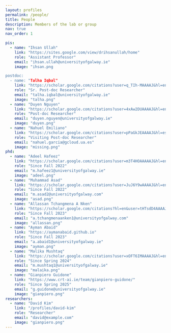 ```yaml
---
layout: profiles
permalink: /people/
title: People
description: Members of the lab or group
nav: true
nav_order: 1

pis:
  - name: "Ihsan Ullah"
    link: "https://sites.google.com/view/drihsanullah/home"
    role: "Assistant Professor"
    email: "ihsan.ullah@universityofgalway.ie"
    image: "ihsan.png

postdoc:
  - name: "Talha Iqbal"
    link: "https://scholar.google.com/citations?user=q_TIh-MAAAAJ&hl=en"
    role: "Sr. Post-doc Researcher"
    email: "talha.iqbal@universityofgalway.ie"
    image: "talha.png"
  - name: "Duyen Nguyen"
    link: "https://scholar.google.com/citations?user=4xAw2DUAAAAJ&hl=en"
    role: "Post-doc Researcher"
    email: "duyen.nguyen@universityofgalway.ie"
    image: "duyen.png"
  - name: "Nahuel Emiliano"
    link: "https://scholar.google.com/citations?user=pPaGkJEAAAAJ&hl=es"
    role: "Visiting Post-doc Researcher"
    email: "nahuel.garcia@gcloud.ua.es"
    image: "missing.png"
phd:
  - name: "Adeel Hafeez"
    link: "https://scholar.google.com/citations?user=m3T4HOAAAAAJ&hl=en"
    role: "Since Fall 2022"
    email: "m.hafeez1@universityofgalway.ie"
    image: "adeel.png"
  - name: "Muhammad Asad"
    link: "https://scholar.google.com/citations?user=JuJ6Y9wAAAAJ&hl=en"
    role: "Since Fall 2022"
    email: "m.asad2@universityofgalway.com"
    image: "asad.png"
  - name: "Allassan Tchangmena A Nken"
    link: "https://scholar.google.com/citations?hl=en&user=tHTsdD4AAAAJ"
    role: "Since Fall 2023"
    email: "a.tchangmenaanken1@universityofgalway.com"
    image: "allassan.png"
  - name: "Ayman Abaid"
    link: "https://aymanabaid.github.io"
    role: "Since Fall 2023"
    email: "a.abaid1@universityofgalway.ie"
    image: "ayman.png"
  - name: "Malika Mushtaq"
    link: "https://scholar.google.com/citations?user=xOFT6IMAAAAJ&hl=en"
    role: "Since Spring 2024"
    email: "m.mushtaq1@universityofgalway.ie"
    image: "malaika.png"
  - name: "Gianpiero Guidone"
    link: "https://www.crt-ai.ie/team/gianpiero-guidone/"
    role: "Since Spring 2025"
    email: "g.guidone@universityofgalway.ie"
    image: "gianpiero.png"     
researchers:
  - name: "David Kim"
    link: "/profiles/david-kim"
    role: "Researcher"
    email: "david@example.com"
    image: "gianpiero.png"
---
```

